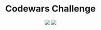 

<div align="center">
  <h1>Codewars Challenge</h1>
  <img src="https://www.codewars.com/packs/assets/logo.f607a0fb.svg"></img>
  <img src="https://www.codewars.com/users/FungkiAndika/badges/large"></img>
</div>